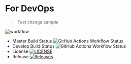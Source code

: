# For DevOps
> Test change sample

![workflow](https://github.com/OchoaStdnt/devops8a/actions/workflows/main.yml/badge.svg)

* Master Build Status ![GitHub Actions Workflow Status](https://img.shields.io/github/actions/workflow/status/OchoaStdnt/devops8a/main.yml?branch=master)
* Develop Build Status ![GitHub Actions Workflow Status](https://img.shields.io/github/actions/workflow/status/OchoaStdnt/devops8a/main.yml?branch=develop)
* License [![LICENSE](https://img.shields.io/github/license/OchoaStdnt/devops8a.svg?style=flat-square)](https://github.com/OchoaStdnt/devops8a/blob/master/LICENSE)
* Release [![Releases](https://img.shields.io/github/release/OchoaStdnt/devops8a/all.svg?style=flat-square)](https://github.com/OchoaStdnt/devops8a/releases)